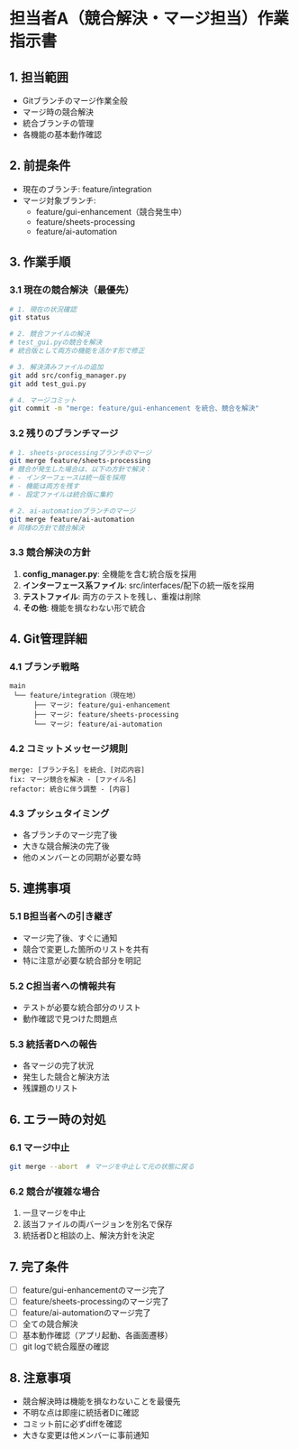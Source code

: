 # 担当者A（競合解決・マージ担当）作業指示書

## 1. 担当範囲
- Gitブランチのマージ作業全般
- マージ時の競合解決
- 統合ブランチの管理
- 各機能の基本動作確認

## 2. 前提条件
- 現在のブランチ: feature/integration
- マージ対象ブランチ:
  - feature/gui-enhancement（競合発生中）
  - feature/sheets-processing
  - feature/ai-automation

## 3. 作業手順

### 3.1 現在の競合解決（最優先）
```bash
# 1. 現在の状況確認
git status

# 2. 競合ファイルの解決
# test_gui.pyの競合を解決
# 統合版として両方の機能を活かす形で修正

# 3. 解決済みファイルの追加
git add src/config_manager.py
git add test_gui.py

# 4. マージコミット
git commit -m "merge: feature/gui-enhancement を統合、競合を解決"
```

### 3.2 残りのブランチマージ
```bash
# 1. sheets-processingブランチのマージ
git merge feature/sheets-processing
# 競合が発生した場合は、以下の方針で解決：
# - インターフェースは統一版を採用
# - 機能は両方を残す
# - 設定ファイルは統合版に集約

# 2. ai-automationブランチのマージ
git merge feature/ai-automation
# 同様の方針で競合解決
```

### 3.3 競合解決の方針
1. **config_manager.py**: 全機能を含む統合版を採用
2. **インターフェース系ファイル**: src/interfaces/配下の統一版を採用
3. **テストファイル**: 両方のテストを残し、重複は削除
4. **その他**: 機能を損なわない形で統合

## 4. Git管理詳細

### 4.1 ブランチ戦略
```
main
 └── feature/integration（現在地）
      ├── マージ: feature/gui-enhancement
      ├── マージ: feature/sheets-processing
      └── マージ: feature/ai-automation
```

### 4.2 コミットメッセージ規則
```
merge: [ブランチ名] を統合、[対応内容]
fix: マージ競合を解決 - [ファイル名]
refactor: 統合に伴う調整 - [内容]
```

### 4.3 プッシュタイミング
- 各ブランチのマージ完了後
- 大きな競合解決の完了後
- 他のメンバーとの同期が必要な時

## 5. 連携事項

### 5.1 B担当者への引き継ぎ
- マージ完了後、すぐに通知
- 競合で変更した箇所のリストを共有
- 特に注意が必要な統合部分を明記

### 5.2 C担当者への情報共有
- テストが必要な統合部分のリスト
- 動作確認で見つけた問題点

### 5.3 統括者Dへの報告
- 各マージの完了状況
- 発生した競合と解決方法
- 残課題のリスト

## 6. エラー時の対処

### 6.1 マージ中止
```bash
git merge --abort  # マージを中止して元の状態に戻る
```

### 6.2 競合が複雑な場合
1. 一旦マージを中止
2. 該当ファイルの両バージョンを別名で保存
3. 統括者Dと相談の上、解決方針を決定

## 7. 完了条件
- [ ] feature/gui-enhancementのマージ完了
- [ ] feature/sheets-processingのマージ完了  
- [ ] feature/ai-automationのマージ完了
- [ ] 全ての競合解決
- [ ] 基本動作確認（アプリ起動、各画面遷移）
- [ ] git logで統合履歴の確認

## 8. 注意事項
- 競合解決時は機能を損なわないことを最優先
- 不明な点は即座に統括者Dに確認
- コミット前に必ずdiffを確認
- 大きな変更は他メンバーに事前通知